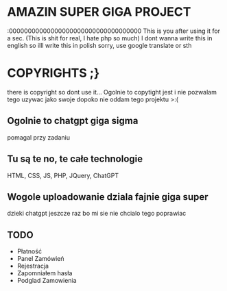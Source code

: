 # AMAZIN SUPER GIGA PROJECT
:00000000000000000000000000000000000
This is you after using it for a sec. (This is shit for real, I hate php so much)
I dont wanna write this in english so illl write this in polish sorry, use google translate or sth

# COPYRIGHTS ;}
there is copyright so dont use it...
Ogolnie to copytight jest i nie pozwalam tego uzywac jako swoje dopoko nie oddam tego projektu >:(

## Ogolnie to chatgpt giga sigma
pomagal przy zadaniu

## Tu są te no, te  całe technologie

HTML, CSS, JS, PHP, JQuery, ChatGPT

## Wogole uploadowanie dziala fajnie giga super
dzieki chatgpt jeszcze raz bo mi sie nie chcialo tego poprawiac

## TODO
- Płatność
- Panel Zamówień
- Rejestracja
- Zapomniałem hasła
- Podglad Zamowienia
